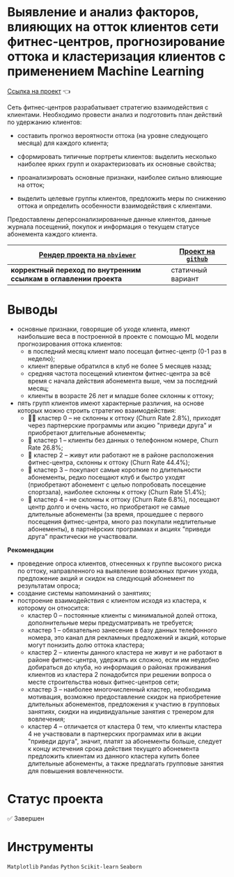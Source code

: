 # Выявление и анализ факторов, влияющих на отток клиентов сети фитнес-центров, прогнозирование оттока и кластеризация клиентов с применением Machine Learning

[Ссылка на проект](https://nbviewer.org/github/anapon-DA/projects/blob/main/Churn%20Prediction%20%28ML%29%20for%20Gym%20Members/gym-member-portraits-and-retention-ML.ipynb) :point_left:

Сеть фитнес-центров разрабатывает стратегию взаимодействия с клиентами. Необходимо провести анализ и подготовить план действий по удержанию клиентов:

- составить прогноз вероятности оттока (на уровне следующего месяца) для каждого клиента;

- сформировать типичные портреты клиентов: выделить несколько наиболее ярких групп и охарактеризовать их основные свойства;

- проанализировать основные признаки, наиболее сильно влияющие на отток;

- выделить целевые группы клиентов, предложить меры по снижению оттока и определить особенности взаимодействия с клиентами.


Предоставлены деперсонализированные данные клиентов, данные журнала посещений, покупок и информация о текущем статусе абонемента каждого клиента.


| [Рендер проекта на `nbviewer`](https://nbviewer.org/github/anapon-DA/projects/blob/main/Churn%20Prediction%20%28ML%29%20for%20Gym%20Members/gym-member-portraits-and-retention-ML.ipynb) | [Проект на `github`](https://github.com/anapon-DA/projects/blob/main/Churn%20Prediction%20(ML)%20for%20Gym%20Members/gym-member-portraits-and-retention-ML.ipynb) |
| --- | --- |
| **корректный переход по внутренним ссылкам в оглавлении проекта** | статичный вариант |

# Выводы

- основные признаки, говорящие об уходе клиента, имеют наибольшие веса в построенной в проекте с помощью ML модели прогнозирования оттока клиентов:
	- в последний месяц клиент мало посещал фитнес-центр (0-1 раз в неделю);
	- клиент впервые обратился в клуб не более 5 месяцев назад;
	- средняя частота посещений клиентом фитнес-центра за всё время с начала действия абонемента выше, чем за последний месяц;
	- клиенты в возрасте 26 лет и младше более склонны к оттоку;
- пять групп клиентов имеют характерные различия, на основе которых можно строить стратегию взаимодействия:
	- :men_wrestling: кластер 0 – не склонны к оттоку (Churn Rate 2.8%), приходят через партнерские программы или акцию "приведи друга" и приобретают длительные абонементы;
	- :no_mobile_phones: кластер 1 – клиенты без данных о телефонном номере, Churn Rate 26.8%;
	- :steam_locomotive: кластер 2 – живут или работают не в районе расположения фитнес-центра, склонны к оттоку (Churn Rate 44.4%);
	- :thinking: кластер 3 – покупают самые короткие по длительности абонементы, редко посещают клуб и быстро уходят (приобретают абонемент с целью попробовать посещение спортзала), наиболее склонны к оттоку (Churn Rate 51.4%);
	- :muscle: кластер 4 – не склонны к оттоку (Churn Rate 6.8%), посещают центр долго и очень часто, но приобретают не самые длительные абонементы (за время, прошедшее с первого посещения фитнес-центра, много раз покупали недлительные абонементы), в партнёрских программах и акциях "приведи друга" практически не участвовали.


**Рекомендации**

- проведение опроса клиентов, отнесенных к группе высокого риска по оттоку, направленного на выявление возможных причин ухода, предложение акций и скидок на следующий абонемент по результатам опроса;
- создание системы напоминаний о занятиях;
- построение взаимодействия с клиентом исходя из кластера, к которому он относится:
	- кластер 0 – постоянные клиенты с минимальной долей оттока, дополнительные меры предусматривать не требуется;
	- кластер 1 – обязательно занесение в базу данных телефонного номера, это канал для рекламных предложений и акций, которые могут понизить долю оттока кластера;
	- кластер 2 – клиенты данного кластера не живут и не работают в районе фитнес-центра, удержать их сложно, если им неудобно добираться до клуба, но информация о районах проживания клиентов из кластера 2 понадобится при решении вопроса о месте строительства новых фитнес-центров сети;
	- кластер 3 – наиболее многочисленный кластер, необходима мотивация, возможно предоставление скидок на приобретение длительных абонементов, предложения к участию в групповых занятиях, скидки на индивидуальные занятия с тренером  для вовлечения;
	- кластер 4 – отличается от кластера 0 тем, что клиенты кластера 4 не участвовали в партнерских программах или в акции "приведи друга", значит, платят за абонементы больше, следует к концу истечения срока действия текущего абонемента предложить клиентам из данного кластера купить более длительные абонементы, а также предлагать групповые занятия для повышения вовлеченности.

# Статус проекта

:white_check_mark: Завершен

# Инструменты

`Matplotlib`
`Pandas`
`Python`
`Scikit-learn`
`Seaborn`

